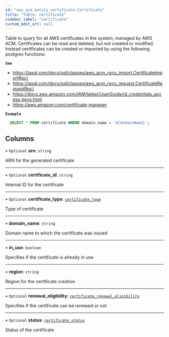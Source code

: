 ```yaml
---
id: "aws_acm_entity_certificate.Certificate"
title: "Table: certificate"
sidebar_label: "certificate"
custom_edit_url: null
---
```


Table to query for all AWS certificates in the system, managed by AWS ACM.
Certificates can be read and deleted, but not created or modified. Instead certificates can be
created or imported by using the following postgres functions:

**`See`**

 - https://iasql.com/docs/sql/classes/aws_acm_rpcs_import.CertificateImportRpc/
 - https://iasql.com/docs/sql/classes/aws_acm_rpcs_request.CertificateRequestRpc/
 - https://docs.aws.amazon.com/IAM/latest/UserGuide/id_credentials_access-keys.html
 - https://aws.amazon.com/certificate-manager

**`Example`**

```sql
  SELECT * FROM certificate WHERE domain_name = '${domainName}';
```

## Columns

• `Optional` **arn**: `string`

ARN for the generated certificate

___

• `Optional` **certificate\_id**: `string`

Internal ID for the certificate

___

• `Optional` **certificate\_type**: [`certificate_type`](../enums/aws_acm_entity_certificate.certificateTypeEnum.md)

Type of certificate

___

• **domain\_name**: `string`

Domain name to which the certificate was issued

___

• **in\_use**: `boolean`

Specifies if the certificate is already in use

___

• **region**: `string`

Region for the certificate creation

___

• `Optional` **renewal\_eligibility**: [`certificate_renewal_eligibility`](../enums/aws_acm_entity_certificate.certificateRenewalEligibilityEnum.md)

Specifies if the certificate can be renewed or not

___

• `Optional` **status**: [`certificate_status`](../enums/aws_acm_entity_certificate.certificateStatusEnum.md)

Status of the certificate
